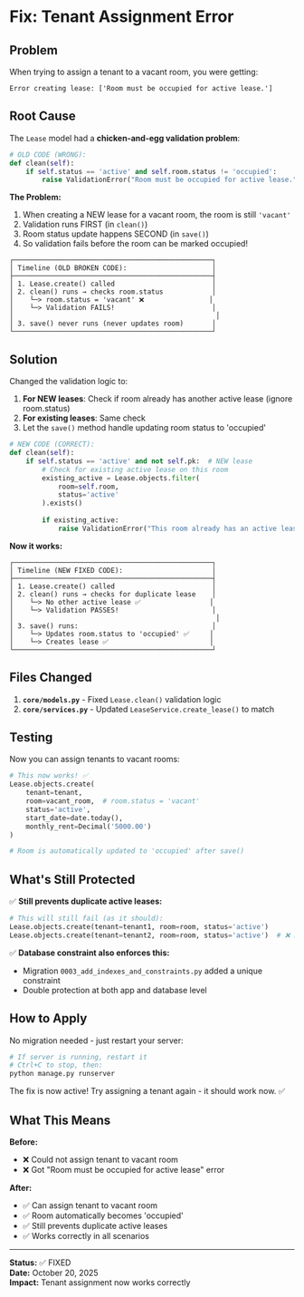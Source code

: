 # Fix: Tenant Assignment Error

## Problem

When trying to assign a tenant to a vacant room, you were getting:
```
Error creating lease: ['Room must be occupied for active lease.']
```

## Root Cause

The `Lease` model had a **chicken-and-egg validation problem**:

```python
# OLD CODE (WRONG):
def clean(self):
    if self.status == 'active' and self.room.status != 'occupied':
        raise ValidationError("Room must be occupied for active lease.")
```

**The Problem:**
1. When creating a NEW lease for a vacant room, the room is still `'vacant'`
2. Validation runs FIRST (in `clean()`)
3. Room status update happens SECOND (in `save()`)
4. So validation fails before the room can be marked occupied!

```
┌─────────────────────────────────────────────────┐
│ Timeline (OLD BROKEN CODE):                     │
├─────────────────────────────────────────────────┤
│ 1. Lease.create() called                        │
│ 2. clean() runs → checks room.status            │
│    └─> room.status = 'vacant' ❌                │
│    └─> Validation FAILS!                        │
│                                                  │
│ 3. save() never runs (never updates room)       │
└─────────────────────────────────────────────────┘
```

## Solution

Changed the validation logic to:
1. **For NEW leases**: Check if room already has another active lease (ignore room.status)
2. **For existing leases**: Same check
3. Let the `save()` method handle updating room status to 'occupied'

```python
# NEW CODE (CORRECT):
def clean(self):
    if self.status == 'active' and not self.pk:  # NEW lease
        # Check for existing active lease on this room
        existing_active = Lease.objects.filter(
            room=self.room,
            status='active'
        ).exists()
        
        if existing_active:
            raise ValidationError("This room already has an active lease.")
```

**Now it works:**
```
┌─────────────────────────────────────────────────┐
│ Timeline (NEW FIXED CODE):                      │
├─────────────────────────────────────────────────┤
│ 1. Lease.create() called                        │
│ 2. clean() runs → checks for duplicate lease    │
│    └─> No other active lease ✅                 │
│    └─> Validation PASSES!                       │
│                                                  │
│ 3. save() runs:                                 │
│    └─> Updates room.status to 'occupied' ✅     │
│    └─> Creates lease ✅                         │
└─────────────────────────────────────────────────┘
```

## Files Changed

1. **`core/models.py`** - Fixed `Lease.clean()` validation logic
2. **`core/services.py`** - Updated `LeaseService.create_lease()` to match

## Testing

Now you can assign tenants to vacant rooms:

```python
# This now works! ✅
Lease.objects.create(
    tenant=tenant,
    room=vacant_room,  # room.status = 'vacant'
    status='active',
    start_date=date.today(),
    monthly_rent=Decimal('5000.00')
)

# Room is automatically updated to 'occupied' after save()
```

## What's Still Protected

✅ **Still prevents duplicate active leases:**
```python
# This will still fail (as it should):
Lease.objects.create(tenant=tenant1, room=room, status='active')
Lease.objects.create(tenant=tenant2, room=room, status='active')  # ❌ Error!
```

✅ **Database constraint also enforces this:**
- Migration `0003_add_indexes_and_constraints.py` added a unique constraint
- Double protection at both app and database level

## How to Apply

No migration needed - just restart your server:

```bash
# If server is running, restart it
# Ctrl+C to stop, then:
python manage.py runserver
```

The fix is now active! Try assigning a tenant again - it should work now. ✅

## What This Means

**Before:**
- ❌ Could not assign tenant to vacant room
- ❌ Got "Room must be occupied for active lease" error

**After:**
- ✅ Can assign tenant to vacant room
- ✅ Room automatically becomes 'occupied'
- ✅ Still prevents duplicate active leases
- ✅ Works correctly in all scenarios

---

**Status:** ✅ FIXED  
**Date:** October 20, 2025  
**Impact:** Tenant assignment now works correctly

